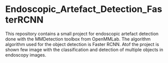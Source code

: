 # Endoscopic_Artefact_Detection_FasterRCNN
This repository contains a small project for endoscopic artefact detection done with the MMDetection toolbox from OpenMMLab. The algorithm algorithm used for the object detection is Faster RCNN. Atof the project is shown few image with the classification and detection of multiple objects in endoscopy images.
